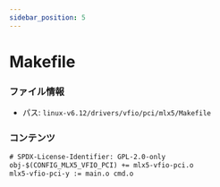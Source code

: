 ```yaml
---
sidebar_position: 5
---
```

# Makefile

### ファイル情報

- パス: `linux-v6.12/drivers/vfio/pci/mlx5/Makefile`

### コンテンツ

```txt
# SPDX-License-Identifier: GPL-2.0-only
obj-$(CONFIG_MLX5_VFIO_PCI) += mlx5-vfio-pci.o
mlx5-vfio-pci-y := main.o cmd.o


```
